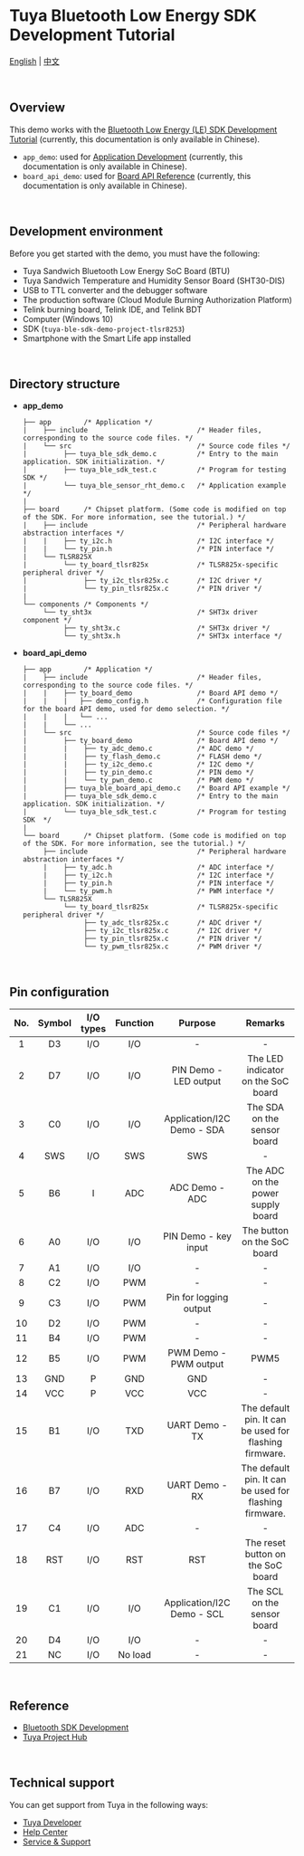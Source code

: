 # Tuya Bluetooth Low Energy SDK Development Tutorial

[English](./README.md) | [中文](./README_zh.md)

<br>

## Overview

This demo works with the [Bluetooth Low Energy (LE) SDK Development Tutorial](https://developer.tuya.com/en/docs/iot/bluetooth-le-sdk-development?id=Kbe6do0lc2wc2) (currently, this documentation is only available in Chinese).

- `app_demo`: used for [Application Development](https://developer.tuya.com/en/docs/iot/application-development?id=Kbe6embsa0wtu) (currently, this documentation is only available in Chinese).
- `board_api_demo`: used for [Board API Reference](https://developer.tuya.com/en/docs/iot/board-api-description?id=Kbfkd5hmgakvl) (currently, this documentation is only available in Chinese).

<br>

## Development environment

Before you get started with the demo, you must have the following:

- Tuya Sandwich Bluetooth Low Energy SoC Board (BTU)
- Tuya Sandwich Temperature and Humidity Sensor Board (SHT30-DIS)
- USB to TTL converter and the debugger software
- The production software (Cloud Module Burning Authorization Platform)
- Telink burning board, Telink IDE, and Telink BDT
- Computer (Windows 10)
- SDK (`tuya-ble-sdk-demo-project-tlsr8253`)
- Smartphone with the Smart Life app installed

<br>

## Directory structure

- **app_demo**

     ```
     ├── app        /* Application */
     |    ├── include                           /* Header files, corresponding to the source code files. */
     |    └── src                               /* Source code files */
     |         ├── tuya_ble_sdk_demo.c          /* Entry to the main application. SDK initialization. */
     |         ├── tuya_ble_sdk_test.c          /* Program for testing SDK */
     |         └── tuya_ble_sensor_rht_demo.c   /* Application example */
     |
     ├── board      /* Chipset platform. (Some code is modified on top of the SDK. For more information, see the tutorial.) */
     |    ├── include                           /* Peripheral hardware abstraction interfaces */
     |    |    ├── ty_i2c.h                     /* I2C interface */
     |    |    └── ty_pin.h                     /* PIN interface */
     |    └── TLSR825X
     |         └── ty_board_tlsr825x            /* TLSR825x-specific peripheral driver */
     |              ├── ty_i2c_tlsr825x.c       /* I2C driver */
     |              └── ty_pin_tlsr825x.c       /* PIN driver */
     |
     └── components /* Components */
          └── ty_sht3x                          /* SHT3x driver component */
               ├── ty_sht3x.c                   /* SHT3x driver */
               └── ty_sht3x.h                   /* SHT3x interface */
     ```

- **board_api_demo**

     ```
     ├── app        /* Application */
     |    ├── include                           /* Header files, corresponding to the source code files. */
     |    |    ├── ty_board_demo                /* Board API demo */
     |    |    |   ├── demo_config.h            /* Configuration file for the board API demo, used for demo selection. */
     |    |    |   └── ...
     |    |    └── ...
     |    └── src                               /* Source code files */
     |         ├── ty_board_demo                /* Board API demo */
     |         |    ├── ty_adc_demo.c           /* ADC demo */
     |         |    ├── ty_flash_demo.c         /* FLASH demo */
     |         |    ├── ty_i2c_demo.c           /* I2C demo */
     |         |    ├── ty_pin_demo.c           /* PIN demo */
     |         |    └── ty_pwn_demo.c           /* PWM demo */
     |         ├── tuya_ble_board_api_demo.c    /* Board API example */
     |         ├── tuya_ble_sdk_demo.c          /* Entry to the main application. SDK initialization. */
     |         └── tuya_ble_sdk_test.c          /* Program for testing SDK  */
     |
     └── board      /* Chipset platform. (Some code is modified on top of the SDK. For more information, see the tutorial.) */
          ├── include                           /* Peripheral hardware abstraction interfaces */
          |    ├── ty_adc.h                     /* ADC interface */
          |    ├── ty_i2c.h                     /* I2C interface */
          |    ├── ty_pin.h                     /* PIN interface */
          |    └── ty_pwm.h                     /* PWM interface */
          └── TLSR825X
               └── ty_board_tlsr825x            /* TLSR825x-specific peripheral driver */
                    ├── ty_adc_tlsr825x.c       /* ADC driver */
                    ├── ty_i2c_tlsr825x.c       /* I2C driver */
                    ├── ty_pin_tlsr825x.c       /* PIN driver */
                    └── ty_pwm_tlsr825x.c       /* PWM driver */
     ```

<br>

## Pin configuration

| No. | Symbol | I/O types | Function | Purpose | Remarks |
| :--: | :--: | :------: | :--: | :-----------------: | :------------------: |
| 1 | D3 | I/O | I/O | - | - |
| 2 | D7 | I/O | I/O | PIN Demo - LED output | The LED indicator on the SoC board |
| 3 | C0 | I/O | I/O | Application/I2C Demo - SDA | The SDA on the sensor board |
| 4 | SWS | I/O | SWS | SWS | - |
| 5 | B6 | I | ADC | ADC Demo - ADC | The ADC on the power supply board |
| 6 | A0 | I/O | I/O | PIN Demo - key input | The button on the SoC board |
| 7 | A1 | I/O | I/O | - | - |
| 8 | C2 | I/O | PWM | - | - |
| 9 | C3 | I/O | PWM | Pin for logging output | - |
| 10 | D2 | I/O | PWM | - | - |
| 11 | B4 | I/O | PWM | - | - |
| 12 | B5 | I/O | PWM | PWM Demo - PWM output | PWM5 |
| 13 | GND | P | GND | GND | - |
| 14 | VCC | P | VCC | VCC | - |
| 15 | B1 | I/O | TXD | UART Demo - TX | The default pin. It can be used for flashing firmware. |
| 16 | B7 | I/O | RXD | UART Demo - RX | The default pin. It can be used for flashing firmware. |
| 17 | C4 | I/O | ADC | - | - |
| 18 | RST | I/O | RST | RST | The reset button on the SoC board |
| 19 | C1 | I/O | I/O | Application/I2C Demo - SCL | The SCL on the sensor board |
| 20 | D4 | I/O | I/O | - | - |
| 21 | NC | I/O | No load | - | - |

<br>

## Reference

- [Bluetooth SDK Development](https://developer.tuya.com/en/docs/iot-device-dev/BLE-SDK?id=Kalgco5r2mr0h)
- [Tuya Project Hub](https://developer.tuya.com/demo)

<br>

## Technical support

You can get support from Tuya in the following ways:

+ [Tuya Developer](https://developer.tuya.com/en/)
+ [Help Center](https://support.tuya.com/en/help)
+ [Service & Support](https://service.console.tuya.com)
